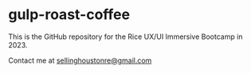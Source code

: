 # gulp-roast-coffee

This is the GitHub repository for the Rice UX/UI Immersive Bootcamp in 2023.

Contact me at sellinghoustonre@gmail.com
